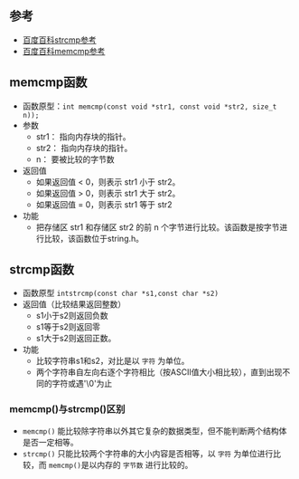 <!--
 * @Author: JohnJeep
 * @Date: 2020-09-12 09:47:29
 * @LastEditTime: 2020-08-13 21:08:18
 * @LastEditors: Please set LastEditors
 * @Description: memcmp()函数与strcmp()函数用法
 * @FilePath: /16-memcmp与strcmp.md
--> 

## 参考
- [百度百科strcmp参考](https://baike.baidu.com/item/strcmp/5495571?fr=aladdin)
- [百度百科memcmp参考](https://baike.baidu.com/item/memcmp/5494788?fr=aladdin)


## memcmp函数
- 函数原型：` int memcmp(const void *str1, const void *str2, size_t n)); `
- 参数
  - str1： 指向内存块的指针。
  - str2： 指向内存块的指针。
  - n： 要被比较的字节数
- 返回值
  - 如果返回值 < 0，则表示 str1 小于 str2。
  - 如果返回值 > 0，则表示 str1 大于 str2。
  - 如果返回值 = 0，则表示 str1 等于 str2
- 功能
  - 把存储区 str1 和存储区 str2 的前 n 个字节进行比较。该函数是按字节进行比较，该函数位于string.h。



## strcmp函数
- 函数原型 `intstrcmp(const char *s1,const char *s2)`
- 返回值（比较结果返回整数）
  - s1小于s2则返回负数
  - s1等于s2则返回零
  - s1大于s2则返回正数。
- 功能
  - 比较字符串s1和s2，对比是以 `字符` 为单位。
  - 两个字符串自左向右逐个字符相比（按ASCII值大小相比较），直到出现不同的字符或遇'\0'为止


### memcmp()与strcmp()区别
- `memcmp()` 能比较除字符串以外其它复杂的数据类型，但不能判断两个结构体是否一定相等。
- `strcmp()` 只能比较两个字符串的大小内容是否相等，以 `字符` 为单位进行比较，而 `memcmp()`是以内存的 `字节数` 进行比较的。
